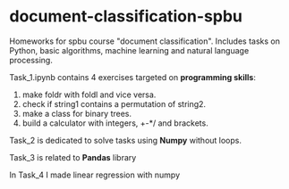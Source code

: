# document-classification-spbu
Homeworks for spbu course "document classification". Includes tasks on Python, basic algorithms, machine learning and natural language processing.

Task_1.ipynb contains 4 exercises targeted on **programming skills**:
   1. make foldr with foldl and vice versa.
   1. check if string1 contains a permutation of string2.
   1. make a class for binary trees.
   1. build a calculator with integers, +-*/ and brackets.

Task_2 is dedicated to solve tasks using **Numpy** without loops.

Task_3 is related to **Pandas** library

In Task_4 I made linear regression with numpy 
